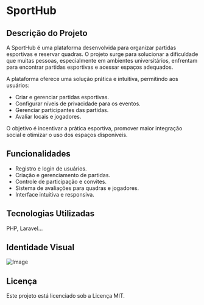 # SportHub

## Descrição do Projeto
A SportHub é uma plataforma desenvolvida para organizar partidas esportivas e reservar quadras. O projeto surge para solucionar a dificuldade que muitas pessoas, especialmente em ambientes universitários, enfrentam para encontrar partidas esportivas e acessar espaços adequados.  

A plataforma oferece uma solução prática e intuitiva, permitindo aos usuários:  
- Criar e gerenciar partidas esportivas.  
- Configurar níveis de privacidade para os eventos.  
- Gerenciar participantes das partidas.  
- Avaliar locais e jogadores.  

O objetivo é incentivar a prática esportiva, promover maior integração social e otimizar o uso dos espaços disponíveis.

## Funcionalidades
- Registro e login de usuários.  
- Criação e gerenciamento de partidas.  
- Controle de participação e convites.  
- Sistema de avaliações para quadras e jogadores.  
- Interface intuitiva e responsiva.  

## Tecnologias Utilizadas
PHP, Laravel...

## Identidade Visual
![Image](https://github.com/user-attachments/assets/b9912ab1-110d-48f5-8b0e-3d95702045c2)

## Licença
Este projeto está licenciado sob a Licença MIT.
